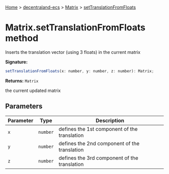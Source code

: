 [Home](./index) &gt; [decentraland-ecs](./decentraland-ecs.md) &gt; [Matrix](./decentraland-ecs.matrix.md) &gt; [setTranslationFromFloats](./decentraland-ecs.matrix.settranslationfromfloats.md)

# Matrix.setTranslationFromFloats method

Inserts the translation vector (using 3 floats) in the current matrix

**Signature:**
```javascript
setTranslationFromFloats(x: number, y: number, z: number): Matrix;
```
**Returns:** `Matrix`

the current updated matrix

## Parameters

|  Parameter | Type | Description |
|  --- | --- | --- |
|  `x` | `number` | defines the 1st component of the translation |
|  `y` | `number` | defines the 2nd component of the translation |
|  `z` | `number` | defines the 3rd component of the translation |


